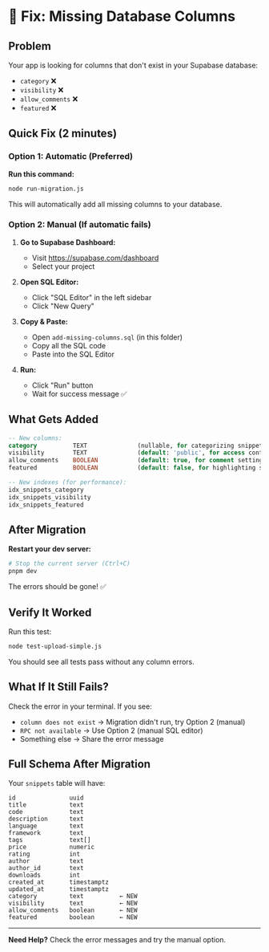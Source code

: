 # 🔧 Fix: Missing Database Columns

## Problem
Your app is looking for columns that don't exist in your Supabase database:
- `category` ❌
- `visibility` ❌
- `allow_comments` ❌
- `featured` ❌

## Quick Fix (2 minutes)

### Option 1: Automatic (Preferred)

**Run this command:**
```bash
node run-migration.js
```

This will automatically add all missing columns to your database.

### Option 2: Manual (If automatic fails)

1. **Go to Supabase Dashboard:**
   - Visit https://supabase.com/dashboard
   - Select your project

2. **Open SQL Editor:**
   - Click "SQL Editor" in the left sidebar
   - Click "New Query"

3. **Copy & Paste:**
   - Open `add-missing-columns.sql` (in this folder)
   - Copy all the SQL code
   - Paste into the SQL Editor

4. **Run:**
   - Click "Run" button
   - Wait for success message ✅

## What Gets Added

```sql
-- New columns:
category          TEXT              (nullable, for categorizing snippets)
visibility        TEXT              (default: 'public', for access control)
allow_comments    BOOLEAN           (default: true, for comment settings)
featured          BOOLEAN           (default: false, for highlighting snippets)

-- New indexes (for performance):
idx_snippets_category
idx_snippets_visibility
idx_snippets_featured
```

## After Migration

**Restart your dev server:**
```bash
# Stop the current server (Ctrl+C)
pnpm dev
```

The errors should be gone! ✅

## Verify It Worked

Run this test:
```bash
node test-upload-simple.js
```

You should see all tests pass without any column errors.

## What If It Still Fails?

Check the error in your terminal. If you see:
- `column does not exist` → Migration didn't run, try Option 2 (manual)
- `RPC not available` → Use Option 2 (manual SQL editor)
- Something else → Share the error message

## Full Schema After Migration

Your `snippets` table will have:
```
id               uuid
title            text
code             text
description      text
language         text
framework        text
tags             text[]
price            numeric
rating           int
author           text
author_id        text
downloads        int
created_at       timestamptz
updated_at       timestamptz
category         text          ← NEW
visibility       text          ← NEW
allow_comments   boolean       ← NEW
featured         boolean       ← NEW
```

---

**Need Help?** Check the error messages and try the manual option.
